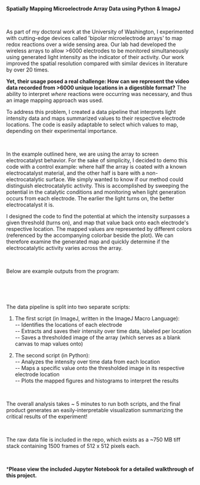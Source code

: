 **Spatially Mapping Microelectrode Array Data using Python & ImageJ**

<br>

As part of my doctoral work at the University of Washington, I experimented with cutting-edge devices called 'bipolar microelectrode arrays' to map redox reactions over a wide sensing area. Our lab had developed the wireless arrays to allow >6000 electrodes to be monitored simultaneously using generated light intensity as the indicator of their activity. Our work improved the spatial resolution compared with similar devices in literature by over 20 times. 


**Yet, their usage posed a real challenge: How can we represent the video data recorded from >6000 unique locations in a digestible format?** The ability to interpret _where_ reactions were occurring was necessary, and thus an image mapping approach was used. 


To address this problem, I created a data pipeline that interprets light intensity data and maps summarized values to their respective electrode locations. The code is easily adaptable to select which values to map, depending on their experimental importance. 

<br>

In the example outlined here, we are using the array to screen electrocatalyst behavior. For the sake of simplicity, I decided to demo this code with a control example: where half the array is coated with a known electrocatalyst material, and the other half is bare with a non-electrocatalytic surface. We simply wanted to know if our method could distinguish electrocatalytic activity. This is accomplished by sweeping the potential in the catalytic conditions and monitoring when light generation occurs from each electrode. The earlier the light turns on, the better electrocatalyst it is. 


I designed the code to find the potential at which the intensity surpasses a given threshold (turns on), and map that value back onto each electrode's respective location. The mapped values are represented by different colors (referenced by the accompanying colorbar beside the plot). We can therefore examine the generated map and quickly determine if the electrocatalytic activity varies across the array.





<br>

Below are example outputs from the program:
<Brightfield of Array>
<Blank thresholded Image>
<Mapped Thresholded Image>
<histogram mV result> 
  
 <br>
 <br>
 <br>
 

The data pipeline is split into two separate scripts: 

1. The first script (in ImageJ, written in the ImageJ Macro Language): <br>
 -- Identifies the locations of each electrode <br>
 -- Extracts and saves their intensity over time data, labeled per location <br>
 -- Saves a thresholded image of the array (which serves as a blank canvas to map values onto) <br>

2. The second script (in Python): <br>
 -- Analyzes the intensity over time data from each location <br>
 -- Maps a specific value onto the thresholded image in its respective electrode location <br>
 -- Plots the mapped figures and histograms to interpret the results <br>

<br>

The overall analysis takes ~ 5 minutes to run both scripts, and the final product generates an easily-interpretable visualization summarizing the critical results of the experiment!

<br>

The raw data file is included in the repo, which exists as a ~750 MB tiff stack containing 1500 frames of 512 x 512 pixels each.

<br> 


***Please view the included Jupyter Notebook for a detailed walkthrough of this project.**

